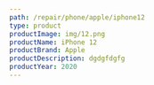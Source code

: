 ```yaml
---
path: /repair/phone/apple/iphone12
type: product
productImage: img/12.png
productName: iPhone 12
productBrand: Apple
productDescription: dgdgfdgfg
productYear: 2020
---
```

